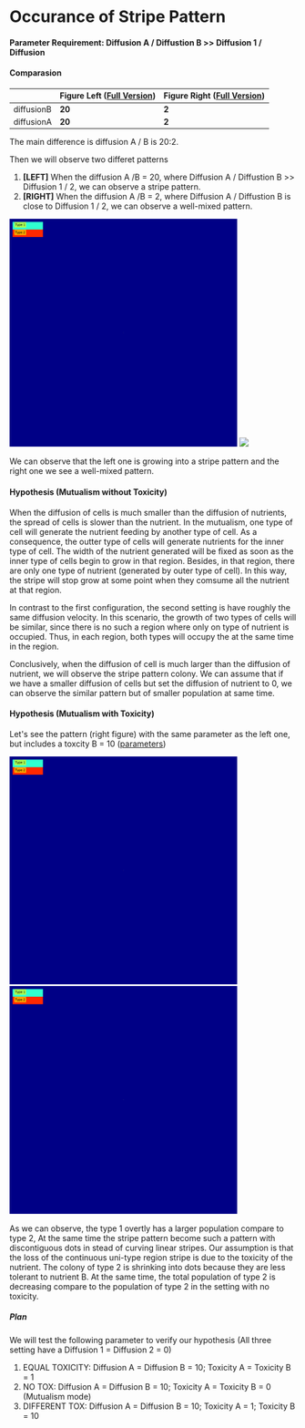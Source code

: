 # Occurance of Stripe Pattern

#### Parameter Requirement: Diffusion A / Diffustion B >> Diffusion 1 / Diffusion

#### Comparasion 

|	|Figure Left ([Full Version](./src/param/diffAB20.txt))| Figure Right	([Full Version](./src/param/diffAB2.txt))|
|--|--|--|
|diffusionB| **20** | **2** |
|diffusionA| **20** | **2** |

The main difference is diffusion A / B is 20:2.

Then we will observe two differet patterns

1. **[LEFT]** When the diffusion A /B = 20, where Diffusion A / Diffustion B >> Diffusion 1 / 2, we can observe a stripe pattern.
2. **[RIGHT]** When the diffusion A /B = 2, where Diffusion A / Diffustion B is close to Diffusion 1 / 2, we can observe a well-mixed pattern.

<p float="center">
  <img src="./src/fig/diffAB20.gif" width="400" />
  <img src="./src/fig/diffAB2.gif" width="400" /> 
</p>

We can observe that the left one is growing into a stripe pattern and the right one we see a well-mixed pattern. 

#### Hypothesis (Mutualism without Toxicity)

When the diffusion of cells is much smaller than the diffusion of nutrients, the spread of cells is slower than the nutrient. In the mutualism, one type of cell will generate the nutrient feeding by another type of cell. As a consequence, the outter type of cells will generate nutrients for the inner type of cell. The width of the nutrient generated will be fixed as soon as the inner type of cells begin to grow in that region. Besides, in that region, there are only one type of nutrient (generated by outer type of cell). In this way, the stripe will stop grow at some point when they comsume all the nutrient at that region. 

In contrast to the first configuration, the second setting is have roughly the same diffusion velocity. In this scenario, the growth of two types of cells will be similar, since there is no such a region where only on type of nutrient is occupied. Thus, in each region, both types will occupy the at the same time in the region.

Conclusively, when the diffusion of cell is much larger than the diffusion of nutrient, we will observe the stripe pattern colony. We can assume that if we have a smaller diffusion of cells but set the diffusion of nutrient to 0, we can observe the similar pattern but of smaller population at same time.

#### Hypothesis (Mutualism with Toxicity)

Let's see the pattern (right figure) with the same parameter as the left one, but includes a toxcity B = 10 ([parameters](./src/param/diffAB20_tox.txt))

<p float="center">
  <img src="./src/fig/diffAB20.gif" width="400" />
  <img src="./src/fig/toxAB20.gif" width="400" /> 
</p>

As we can observe, the type 1 overtly has a larger population compare to type 2, At the same time the stripe pattern become such a pattern with discontiguous dots in stead of curving linear stripes. Our assumption is that the loss of the continuous uni-type region stripe is due to the toxicity of the nutrient. The colony of type 2 is shrinking into dots because they are less tolerant to nutrient B. At the same time, the total population of type 2 is decreasing compare to the population of type 2 in the setting with no toxicity.

##### Plan

We will test the following parameter to verify our hypothesis (All three setting have a Diffusion 1 = Diffusion 2 = 0)

1. EQUAL TOXICITY: Diffusion A = Diffusion B = 10; Toxicity A = Toxicity B = 1
2. NO TOX: Diffusion A = Diffusion B = 10; Toxicity A = Toxicity B = 0 (Mutualism mode)
3. DIFFERENT TOX: Diffusion A = Diffusion B = 10; Toxicity A = 1; Toxicity B = 10
